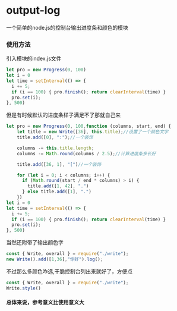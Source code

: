 # output-log
一个简单的node.js的控制台输出进度条和颜色的模块
### 使用方法
<p>引入模块的index.js文件</p>

```javascript
let pro = new Progress(0, 100)
let i = 0
let time = setInterval(() => {
  i += 5;
  if (i == 100) { pro.finish(); return clearInterval(time) }
  pro.set(i);
}, 500)
```
<p>但是有时候默认的进度条样子满足不了那就自己来</p>

```javascript
let pro = new Progress(0, 100,function (columns, start, end) {
    let title = new Write([36], this.title);//设置了一个颜色文字
    title.add([0], ":");//一个装饰

    columns -= this.title.length;
    columns -= Math.round(columns / 2.5);//计算进度条多长好

    title.add([36, 1], "[")//一个装饰

    for (let i = 0; i < columns; i++) {
      if (Math.round(start / end * columns) > i) {
        title.add([1, 42], ".")
      } else title.add([1], ".")
    })
let i = 0
let time = setInterval(() => {
  i += 5;
  if (i == 100) { pro.finish(); return clearInterval(time) }
  pro.set(i);
}, 500)
```
<p>当然还附带了输出颜色字</p>

```javascript
const { Write, overall } = require("./write");
new Write().add([1,36],"你好").log();
```

<p>不过那么多颜色咋选,干脆控制台列出来就好了，方便点</p>

```javascript
const { Write, overall } = require("./write");
Write.style()
```
<h4>总体来说，参考意义比使用意义大</h4>

